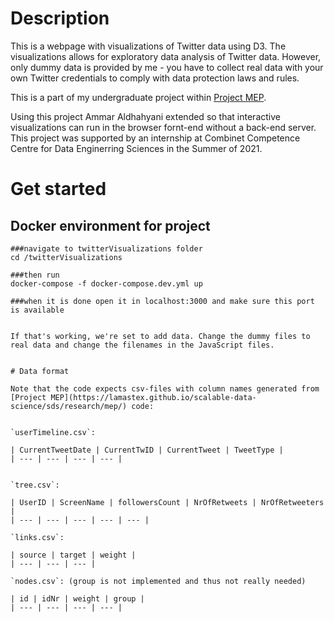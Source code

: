 # Description

This is a webpage with visualizations of Twitter data using D3. The visualizations allows for exploratory data analysis of Twitter data. However, only dummy data is provided by me - you have to collect real data with your own Twitter credentials to comply with data protection laws and rules.

This is a part of my undergraduate project within [Project MEP](https://lamastex.github.io/scalable-data-science/sds/research/mep/).

Using this project Ammar Aldhahyani extended so that interactive visualizations can run in the browser fornt-end without a back-end server.
This project was supported by an internship at Combinet Competence Centre for Data Enginerring Sciences in the Summer of 2021.

# Get started

## Docker environment for project

```
###navigate to twitterVisualizations folder
cd /twitterVisualizations

###then run
docker-compose -f docker-compose.dev.yml up

###when it is done open it in localhost:3000 and make sure this port is available


If that's working, we're set to add data. Change the dummy files to real data and change the filenames in the JavaScript files.


# Data format

Note that the code expects csv-files with column names generated from [Project MEP](https://lamastex.github.io/scalable-data-science/sds/research/mep/) code:


`userTimeline.csv`:

| CurrentTweetDate | CurrentTwID | CurrentTweet | TweetType |
| --- | --- | --- | --- |


`tree.csv`:

| UserID | ScreenName | followersCount | NrOfRetweets | NrOfRetweeters |
| --- | --- | --- | --- | --- |

`links.csv`:

| source | target | weight |
| --- | --- | --- |

`nodes.csv`: (group is not implemented and thus not really needed)

| id | idNr | weight | group |
| --- | --- | --- | --- |


```
